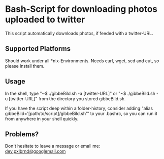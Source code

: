 Bash-Script for downloading photos uploaded to twitter
======================================================

This script automatically downloads photos, if feeded with a twitter-URL.


Supported Platforms
-------------------

Should work under all *nix-Environments.
Needs curl, wget, sed and cut, so please install them.


Usage
-----
In the shell, type "~$ ./gibbeBild.sh -a [twitter-URL]" or  "~$ ./gibbeBild.sh -u [twitter-URL]" from the directory you stored gibbeBild.sh.

If you have the script deep within a folder-history, consider adding "alias gibbeBild='[path/to/script]/gibbeBild.sh'" to your .bashrc, so you can run it from anywhere in your shell quickly.


Problems?
---------
Don't hesitate to leave a message or email me: dev.pxlbrnd@googlemail.com
